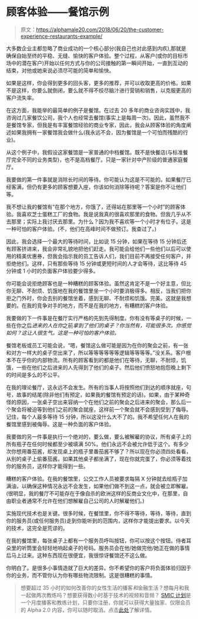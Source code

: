 # 顾客体验——餐馆示例

> 原文：<https://alphamale20.com/2018/06/20/the-customer-experience-restaurants-example/>

大多数企业主都忽略了商业成功的一个核心部分(我自己也对此感到内疚),那就是确保自始至终的平稳、无缝、愉快的客户体验。整个过程，从客户(或你的目标市场中的潜在客户)开始以任何方式与你的公司接触的第一瞬间开始，一直到互动的结束，对他或她来说必须尽可能的简单和愉快。

如果是这样，你会得到更多的回头客，更多的推荐，并可以收取更高的价格。如果不是这样，你要么就倒闭，要么就不得不绞尽脑汁进行营销和销售，以克服更高的客户流失率。

在这方面，我能举的最简单的例子是餐馆。在过去 20 多年的商业咨询实践中，我咨询过几家餐饮公司，我个人也经常去餐馆(事实上是每周一次)。因此，虽然我不是餐馆专家，但我是有丰富餐馆经验的商业专家，因此，我会从顾客体验的角度阐述如果我拥有一家餐馆我会做什么(我永远不会，因为餐馆是一个可怕而残酷的行业)。

从这个例子中，我假设这家餐馆是一家普通的中档餐馆。既不是快餐店(与标准餐厅完全不同的业务类型)，也不是高档餐厅。只是一家针对中产阶级的普通家庭餐厅。

我要做的第一件事就是消除长时间的等待。你可能认为这是不可能的。如果餐厅已经客满，但仍有更多的顾客想要入座，你该如何消除等待呢？答案是你不让他们等。

我不想让我的餐馆有“在那个地方，你饿了，还得站在那里等一个小时”的顾客体验。我喜欢芝士蛋糕工厂的食物。我是说我真的很喜欢那里的食物。但我几乎从不去那里；实际上我讨厌去那里。为什么？因为我不喜欢等一个小时才有位子。这是一种可怕的客户体验。(不，他们在高峰时间不做预订。我查过了。)

因此，我会选择一个最大的等待时间，比如说 15 分钟，如果在等待 15 分钟后还有顾客挤进来，我会非常礼貌地把他们赶走。我可能会给他们一些他们以后可以使用的精美优惠券，但我会指示我的员工告诉人们，我们目前不再接受任何客户，并拒绝他们。这样，只有那些等待 15 分钟或更短时间的人才会等待，这比等待 45 分钟或 1 小时的负面客户体验要少得多。

你可能会说拒绝顾客也是一种糟糕的顾客体验。虽然这肯定不是一个好主意，但比你无聊、不耐烦、饥饿地在我的餐馆里坐一个小时要消极得多。相反，当我们把你拒之门外时，你会去别的餐馆坐着，感到无聊、不耐烦和饥饿。完美。这就是我想要的。在我的竞争对手的地方，而不是在我的地方，有糟糕的客户体验。

我要做的下一件事是在餐厅实行严格的先到先得制度。你有没有等桌子的时候，一些在你之后*进来的人在你*之前*拿到了他们的桌子？你当然有，可能很多次。你感觉如何？这让人很生气。这是一种可怕的客户体验。*

餐馆老板或员工可能会说，“嗯，餐馆这么做可能是因为在你的聚会之前，有一张和对方一样大的桌子空出来了，所以等等等等等等逻辑等等等等。”没关系。客户根本不在乎你的内部物流。所有的顾客看到的都是他们在等待，无聊，不耐烦，饥饿，一些在他们之后进来的人先得到了他们的桌子。然后他们愤怒地抱怨晚上剩下的时间是多么的不公平。

在我的理论餐厅，这永远不会发生。所有的当事人将按照他们到达的顺序就座，句号，故事的结尾(除非他们有预定，如果我的餐馆有预定的话)。如果，由于某种奇怪的原因，一张桌子空出来容纳一个在他们之前的聚会之后进来的聚会，那么后一个聚会将被迫等到他们之前的聚会就座，这样前一个聚会就不会感到受到了侮辱。记住，每个人最多等待 15 分钟，所以这没什么大不了的。我不希望任何人在我的餐馆里感到被侮辱。这是一种负面的客户体验。

我要做的另一件事是执行一个绝对的，要么做，要么被解雇的协议，所有桌子上的所有瓶子在任何时候都至少被填满 50%。他们永远不会被允许低于这个。有多少次你想用番茄酱，却发现桌上的瓶子里番茄酱不够了？所以现在你必须四处看看，从别的桌子上偷番茄酱。如果其他桌子都坐满了，现在你就完蛋了，你必须等着找你的服务员，这样你才能得到一些。

糟糕的客户体验。在我的餐馆里，公交工作人员被要求每隔 X 分钟就去给瓶子加满油，以确保这种情况永远不会发生，如果他们做不到这一点，就会被立即解雇。(很明显，我的餐厅不可能存在于像自杀的欧洲这样的反商业文化中，在那里，自由职业者通常不允许在他们想解雇自己公司的人时解雇他们。)

实施现代技术也是关键。很多时候，在餐馆里，你不得不等待，等待，等待，直到你的服务员(或任何服务员)走到你能听到的范围内，这样你才能提出要求。以今天的技术，这完全是荒谬的。

在我的餐馆里，每张桌子上都有一个服务员呼叫按钮，你可以按这个按钮。侍者耳朵里的听筒里会轻轻地响起桌子的号码。服务员会在他/她做完他/她正在做的事情后马上过来。这种东西现在很便宜，我很惊讶餐馆还不这么做。

你明白了。是很多小事情造就了巨大的差异。你不希望你的客户将负面体验归因于你的业务，而不管你认为你有哪些物流限制。这是很糟糕的事情。

> 想要超过 35 小时的如何改善你的女性生活的播客*和*金融生活？想每月和我一起做两次教练吗？想要获得数小时基于技术的视频和音频？ [SMIC 计划](https://alphamale20.kartra.com/page/vIL17)是一个月度播客和教练计划，只要你注册，你就可以获得大量独家、仅限会员的 Alpha 2.0 内容，你可以随时取消。点击[此处](https://alphamale20.kartra.com/page/vIL17)了解详情。
> 
> 